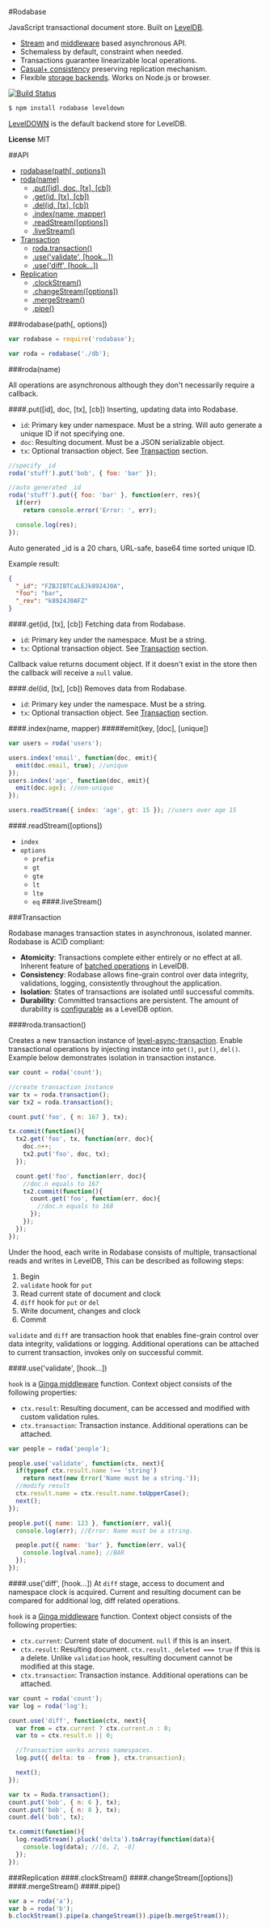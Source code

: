 #Rodabase

JavaScript transactional document store. Built on [LevelDB](https://github.com/rvagg/node-levelup).
* [Stream](http://highlandjs.org/) and [middleware](https://github.com/cshum/ginga) based asynchronous API.
* Schemaless by default, constraint when needed.
* Transactions guarantee linearizable local operations.
* [Casual+ consistency](https://www.cs.cmu.edu/~dga/papers/cops-sosp2011.pdf) preserving replication mechanism.
* Flexible [storage backends](https://github.com/level/levelup/wiki/Modules#storage-back-ends). Works on Node.js or browser.

[![Build Status](https://travis-ci.org/cshum/rodabase.svg?branch=master)](https://travis-ci.org/cshum/rodabase)

```bash
$ npm install rodabase leveldown
```
[LevelDOWN](https://github.com/rvagg/node-leveldown) is the default backend store for LevelDB. 

**License** MIT

<!-- START doctoc generated TOC please keep comment here to allow auto update -->
<!-- DON'T EDIT THIS SECTION, INSTEAD RE-RUN doctoc TO UPDATE -->
##API

- [rodabase(path[, options])](#rodabasepath-options)
- [roda(name)](#rodaname)
  - [.put([id], doc, [tx], [cb])](#putid-doc-tx-cb)
  - [.get(id, [tx], [cb])](#getid-tx-cb)
  - [.del(id, [tx], [cb])](#delid-tx-cb)
  - [.index(name, mapper)](#indexname-mapper)
  - [.readStream([options])](#readstreamoptions)
  - [.liveStream()](#livestream)
- [Transaction](#transaction)
  - [roda.transaction()](#rodatransaction)
  - [.use('validate', [hook...])](#usevalidate-hook)
  - [.use('diff', [hook...])](#usediff-hook)
- [Replication](#replication)
  - [.clockStream()](#clockstream)
  - [.changeStream([options])](#changestreamoptions)
  - [.mergeStream()](#mergestream)
  - [.pipe()](#pipe)

<!-- END doctoc generated TOC please keep comment here to allow auto update -->

###rodabase(path[, options])

```js
var rodabase = require('rodabase');

var roda = rodabase('./db');
```

###roda(name)

All operations are asynchronous although they don't necessarily require a callback.

####.put([id], doc, [tx], [cb])
Inserting, updating data into Rodabase. 

* `id`:  Primary key under namespace. Must be a string. Will auto generate a unique ID if not specifying one.
* `doc`: Resulting document. Must be a JSON serializable object.
* `tx`: Optional transaction object. See [Transaction](#transaction) section.

```js
//specify _id
roda('stuff').put('bob', { foo: 'bar' });

//auto generated _id
roda('stuff').put({ foo: 'bar' }, function(err, res){
  if(err) 
    return console.error('Error: ', err);

  console.log(res);
}); 

```
Auto generated _id is a 20 chars, URL-safe, base64 time sorted unique ID.

Example result:
```json
{ 
  "_id": "FZBJIBTCaLEJk8924J0A",
  "foo": "bar", 
  "_rev": "k8924J0AFZ"
} 

```

####.get(id, [tx], [cb])
Fetching data from Rodabase.

* `id`: Primary key under the namespace. Must be a string.
* `tx`: Optional transaction object. See [Transaction](#transaction) section.

Callback value returns document object.
If it doesn't exist in the store then the callback will receive a `null` value.

####.del(id, [tx], [cb])
Removes data from Rodabase.

* `id`: Primary key under the namespace. Must be a string.
* `tx`: Optional transaction object. See [Transaction](#transaction) section.

####.index(name, mapper)
#####emit(key, [doc], [unique])

```js
var users = roda('users');

users.index('email', function(doc, emit){
  emit(doc.email, true); //unique
});
users.index('age', function(doc, emit){
  emit(doc.age); //non-unique
});

users.readStream({ index: 'age', gt: 15 }); //users over age 15

```
####.readStream([options])
* `index`
* `options`
  * `prefix`
  * `gt`
  * `gte`
  * `lt`
  * `lte`
  * `eq`
####.liveStream()

###Transaction

Rodabase manages transaction states in asynchronous, isolated manner. Rodabase is ACID compliant:

* **Atomicity**: Transactions complete either entirely or no effect at all. Inherent feature of [batched operations](https://github.com/rvagg/node-levelup#dbbatcharray-options-callback-array-form) in LevelDB.
* **Consistency**: Rodabase allows fine-grain control over data integrity, validations, logging, consistently throughout the application.
* **Isolation**: States of transactions are isolated until successful commits.
* **Durability**: Committed transactions are persistent. The amount of durability is [configurable](https://github.com/rvagg/node-levelup#dbputkey-value-options-callback) as a LevelDB option.

####roda.transaction()

Creates a new transaction instance of [level-async-transaction](https://github.com/cshum/level-async-transaction).
Enable transactional operations by injecting instance into `get()`, `put()`, `del()`.
Example below demonstrates isolation in transaction instance. 

```js
var count = roda('count');

//create transaction instance
var tx = roda.transaction(); 
var tx2 = roda.transaction();

count.put('foo', { n: 167 }, tx);

tx.commit(function(){
  tx2.get('foo', tx, function(err, doc){
    doc.n++;
    tx2.put('foo', doc, tx);
  });

  count.get('foo', function(err, doc){
    //doc.n equals to 167
    tx2.commit(function(){
      count.get('foo', function(err, doc){
        //doc.n equals to 168
      });
    });
  });
});

```

Under the hood, each write in Rodabase consists of multiple, transactional reads and writes in LevelDB,
This can be described as following steps:

1. Begin
2. `validate` hook for `put`
3. Read current state of document and clock
5. `diff` hook for `put` or `del`
6. Write document, changes and clock
7. Commit

`validate` and `diff` are transaction hook that enables fine-grain control over data integrity, validations or logging. Additional operations can be attached to current transaction, invokes only on successful commit.

####.use('validate', [hook...])

`hook` is a [Ginga middleware](https://github.com/cshum/ginga#middleware) function. 
Context object consists of the following properties:
* `ctx.result`: Resulting document, can be accessed and modified with custom validation rules.
* `ctx.transaction`: Transaction instance. Additional operations can be attached.

```js
var people = roda('people');

people.use('validate', function(ctx, next){
  if(typeof ctx.result.name !== 'string')
    return next(new Error('Name must be a string.'));
  //modify result
  ctx.result.name = ctx.result.name.toUpperCase();
  next();
});

people.put({ name: 123 }, function(err, val){
  console.log(err); //Error: Name must be a string.

  people.put({ name: 'bar' }, function(err, val){
    console.log(val.name); //BAR
  });
});
```

####.use('diff', [hook...])
At `diff` stage, access to document and namespace clock is acquired.
Current and resulting document can be compared for additional log, diff related operations.

`hook` is a [Ginga middleware](https://github.com/cshum/ginga#middleware) function. 
Context object consists of the following properties:
* `ctx.current`: Current state of document. `null` if this is an insert.
* `ctx.result`: Resulting document. `ctx.result._deleted === true` if this is a delete. Unlike `validation` hook, resulting document cannot be modified at this stage.
* `ctx.transaction`: Transaction instance. Additional operations can be attached.

```js
var count = roda('count');
var log = roda('log');

count.use('diff', function(ctx, next){
  var from = ctx.current ? ctx.current.n : 0;
  var to = ctx.result.n || 0;

  //Transaction works across namespaces.
  log.put({ delta: to - from }, ctx.transaction);

  next();
});

var tx = Roda.transaction();
count.put('bob', { n: 6 }, tx);
count.put('bob', { n: 8 }, tx);
count.del('bob', tx);

tx.commit(function(){
  log.readStream().pluck('delta').toArray(function(data){
    console.log(data); //[6, 2, -8]
  });
});
```

###Replication
####.clockStream()
####.changeStream([options])
####.mergeStream()
####.pipe()
```js
var a = roda('a');
var b = roda('b');
b.clockStream().pipe(a.changeStream()).pipe(b.mergeStream());
```
